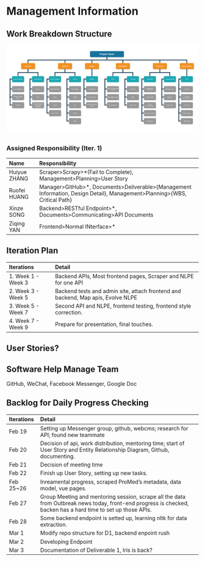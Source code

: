 # Management Information

## Work Breakdown Structure

![Work Break Down Structure](img/wbs.png)

### Assigned Responsibility (Iter. 1)

| Name         | Responsibility                                                                                                             |
| :----------- | :------------------------------------------------------------------------------------------------------------------------- |
| Huiyue ZHANG | Scraper>Scrapy>\*(Fail to Complete), Management>Planning>User Story                                                        |
| Ruofei HUANG | Manager>GitHub>\*, Documents>Deliverable>{Management Information, Design Detail}, Management>Planning>{WBS, Critical Path} |
| Xinze SONG   | Backend>RESTful Endpoint>\*, Documents>Communicating>API Documents                                                         |
| Ziqing YAN   | Frontend>Normal INterface>\*                                                                                               |

## Iteration Plan

| Iterations         | Detail                                                                           |
| :----------------- | :------------------------------------------------------------------------------- |
| 1. Week 1 - Week 3 | Backend APIs, Most frontend pages, Scraper and NLPE for one API                  |
| 2. Week 3 - Week 5 | Backend tests and admin site, attach frontend and backend, Map apis, Evolve NLPE |
| 3. Week 5 - Week 7 | Second API and NLPE, frontend testing, frontend style correction.                |
| 4. Week 7 - Week 9 | Prepare for presentation, final touches.                                         |

## User Stories?

## Software Help Manage Team

GitHub, WeChat, Facebook Messenger, Google Doc

## Backlog for Daily Progress Checking

| Iterations | Detail                                                                                                                                                         |
| :--------- | :------------------------------------------------------------------------------------------------------------------------------------------------------------- |
| Feb 19     | Setting up Messenger group, github, webcms; research for API; found new teammate                                                                               |
| Feb 20     | Decision of api, work distribution, mentoring time; start of User Story and Entity Relationship Diagram, Github, documenting.                                  |
| Feb 21     | Decision of meeting time                                                                                                                                       |
| Feb 22     | Finish up User Story, setting up new tasks.                                                                                                                    |
| Feb 25~26  | Inreamental progress, scraped ProMed’s metadata, data model, vue pages.                                                                                        |
| Feb 27     | Group Meeting and mentoring session, scrape all the data from Outbreak news today, front-end progress is checked, backen has a hard time to set up those APIs. |
| Feb 28     | Some backend endpoint is setted up, learning nltk for data extraction.                                                                                         |
| Mar 1      | Modify repo structure for D1, backend enpoint rush                                                                                                             |
| Mar 2      | Developing Endpoint                                                                                                                                            |
| Mar 3      | Documentation of Deliverable 1, Iris is back?                                                                                                                  |
